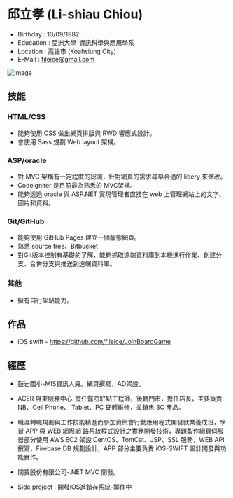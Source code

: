 # 邱立孝 (Li-shiau Chiou)

* Birthday : 10/09/1982
* Education : 亞洲大學-資訊科學與應用學系
* Location : 高雄市 (Koahsiung City)
* E-Mail : fileice@gmail.com

![image]( fileice.github.io/my.png )

## 技能

### HTML/CSS

* 能夠使用 CSS 做出網頁排版與 RWD 響應式設計。
* 會使用 Sass 規劃 Web layout 架構。
 

### ASP/oracle

* 對 MVC 架構有一定程度的認識，針對網頁的需求尋早合適的 libery 來修改。
* Codeigniter 是目前最為熟悉的 MVC架構。
* 能夠透過 oracle 與 ASP.NET 實現管理者直接在 web 上管理網站上的文字、圖片和資料。

### Git/GitHub

* 能夠使用 GitHub Pages 建立一個靜態網頁。
* 熟悉 source tree、Bitbucket
* 對Git版本控制有基礎的了解，能夠抓取遠端資料庫到本機進行作業、創建分支、合併分支與推送到遠端資料庫。

### 其他

* 擁有自行架站能力。

## 作品

* iOS swift - https://github.com/fileice/JoinBoardGame 


## 經歷
* 鼓岩國小-MIS資訊人員。網頁撰寫，AD架設。

* ACER  屏東服務中心-擔任醫院駐點工程師，後轉門市，擔任店長，主要負責  NB、Cell  Phone、  Tablet、PC  硬體維修，並銷售  3C  產品。

* 職涯轉職規劃與工作技能精進而參加資策會行動應用程式開發就業養成班，學習  APP  與  WEB  網際網  路系統程式設計之實務開發技術，專題製作網頁伺服器部分使用  AWS  EC2  架設  CentOS、TomCat、JSP、SSL  服務，WEB  API撰寫，Firebase  DB  規劃設計，APP  部分主要負責  iOS-SWIFT  設計開發與功能實作。

* 關貿股份有限公司-.NET  MVC  開發。

* Side  project : 開發iOS進銷存系統-製作中




